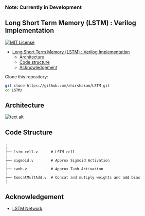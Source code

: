 ### Note: Currently in Development
## Long Short Term Memory (LSTM) :  Verilog Implementation

[![MIT License](https://img.shields.io/badge/license-MIT-green.svg)](https://opensource.org/licenses/MIT)

<!-- TOC -->

- [Long Short Term Memory (LSTM) :  Verilog Implementation](#Long-Short-Term-Memory-(LSTM)-:-Verilog-Implementation)
  - [Architecture](#architecture)
  - [Code structure](#code-structure)
  - [Acknowledgement](#acknowledgement)

<!-- /TOC -->
Clone this repository:

```bash
git clone https://github.com/ahirsharan/LSTM.git
cd LSTM/
```
## Architecture
![text alt](https://i.ibb.co/vJBtzYB/LSTM.png)


## Code Structure
 
```
.
|
├── lstm_cell.v      # LSTM cell
|
├── sigmoid.v        # Approx Sigmoid Activation         
|
├── tanh.v           # Approx Tanh Activation           
|
├── ConcatMultAdd.v  # Concat and mutiply weights and add bias
|
```

## Acknowledgement
- [LSTM Network](https://colah.github.io/posts/2015-08-Understanding-LSTMs/)
